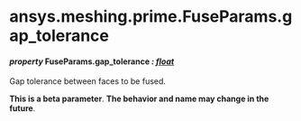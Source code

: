 # ansys.meshing.prime.FuseParams.gap_tolerance

<a id="ansys.meshing.prime.FuseParams.gap_tolerance"></a>

#### *property* FuseParams.gap_tolerance *: [float](https://docs.python.org/3.11/library/functions.html#float)*

Gap tolerance between faces to be fused.

**This is a beta parameter**. **The behavior and name may change in the future**.

<!-- !! processed by numpydoc !! -->
